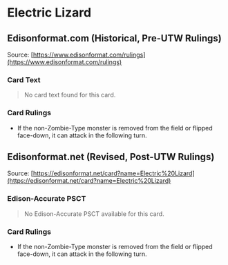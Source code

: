 # Electric Lizard

## Edisonformat.com (Historical, Pre-UTW Rulings)

Source: [https://www.edisonformat.com/rulings](https://www.edisonformat.com/rulings)

### Card Text

> No card text found for this card.

### Card Rulings

*   If the non-Zombie-Type monster is removed from the field or flipped face-down, it can attack in the following turn.

## Edisonformat.net (Revised, Post-UTW Rulings)

Source: [https://edisonformat.net/card?name=Electric%20Lizard](https://edisonformat.net/card?name=Electric%20Lizard)

### Edison-Accurate PSCT

> No Edison-Accurate PSCT available for this card.

### Card Rulings

*   If the non-Zombie-Type monster is removed from the field or flipped face-down, it can attack in the following turn.
            